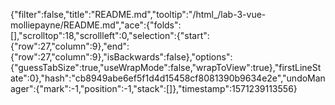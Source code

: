 {"filter":false,"title":"README.md","tooltip":"/html_/lab-3-vue-molliepayne/README.md","ace":{"folds":[],"scrolltop":18,"scrollleft":0,"selection":{"start":{"row":27,"column":9},"end":{"row":27,"column":9},"isBackwards":false},"options":{"guessTabSize":true,"useWrapMode":false,"wrapToView":true},"firstLineState":0},"hash":"cb8949abe6ef5f1d4d15458cf8081390b9634e2e","undoManager":{"mark":-1,"position":-1,"stack":[]},"timestamp":1571239113556}